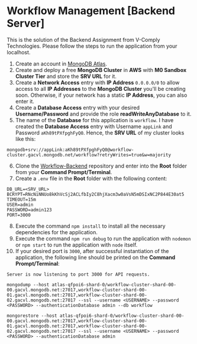 # Workflow Management [Backend Server]
This is the solution of the Backend Assignment from V-Comply Technologies. Please follow the steps to run the application from your localhost.

1. Create an account in [MongoDB Atlas](https://account.mongodb.com/account/login).
2. Create and deploy a free **MongoDB Cluster** in **AWS** with **M0 Sandbox Cluster Tier** and store the **SRV URL** for it.
3. Create a **Network Access** entry with **IP Address** `0.0.0.0/0` to allow access to all **IP Addresses** to the **MongoDB Cluster** you'll be creating soon. Otherwise, if your network has a static **IP Address**, you can also enter it.
3. Create a **Database Access** entry with your desired **Username/Password** and provide the role **readWriteAnyDatabase** to it.
4. The name of the **Database** for this application is `workflow`. I have created the **Database Access** entry with Username `appLink` and Password `aKh89tPXfpghFyQ0`. Hence, the **SRV URL** of my cluster looks like this:
```
mongodb+srv://appLink:aKh89tPXfpghFyQ0@workflow-cluster.gacvl.mongodb.net/workflow?retryWrites=true&w=majority
```

6. Clone the [Workflow-Backend](https://github.com/chego25/workflow-backend) repository and enter into the **Root** folder from your **Command Prompt/Terminal**.
7. Create a `.env` file in the **Root** folder with the following content:

```
DB_URL=<SRV_URL>
BCRYPT=RNcNiNNUo8kKhVcSj2ACLfbIy2C8hjXacm3w0aVsN5mDSIxNC2P844E30at5
TIMEOUT=15m
USER=admin
PASSWORD=admin123
PORT=3000
```
8. Execute the command `npm install` to install all the necessary dependencies for the application.
9. Execute the command `npm run debug` to run the application with `nodemon` or `npm start` to run the application with `node` itself.
10. If your desired port is `3000`, after successful instantiation of the application, the following line should be printed on the **Command Prompt/Terminal**:
```
Server is now listening to port 3000 for API requests.
```

```
mongodump --host atlas-qfpoi6-shard-0/workflow-cluster-shard-00-00.gacvl.mongodb.net:27017,workflow-cluster-shard-00-01.gacvl.mongodb.net:27017,workflow-cluster-shard-00-02.gacvl.mongodb.net:27017 --ssl --username <USERNAME> --password <PASSWORD> --authenticationDatabase admin --db workflow
```

```
mongorestore --host atlas-qfpoi6-shard-0/workflow-cluster-shard-00-00.gacvl.mongodb.net:27017,workflow-cluster-shard-00-01.gacvl.mongodb.net:27017,workflow-cluster-shard-00-02.gacvl.mongodb.net:27017 --ssl --username <USERNAME> --password <PASSWORD> --authenticationDatabase admin
```